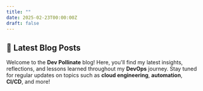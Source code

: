 ```yaml
---
title: ""
date: 2025-02-23T00:00:00Z
draft: false
---
```


## 📖 Latest Blog Posts

Welcome to the **Dev Pollinate** blog! Here, you'll find my latest insights, reflections, and lessons learned throughout my **DevOps** journey. Stay tuned for regular updates on topics such as **cloud engineering**, **automation**, **CI/CD**, and more!






